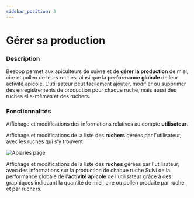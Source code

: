 ```yaml
---
sidebar_position: 3
---
```


# Gérer sa production

### Description

Beebop permet aux apiculteurs de suivre et de **gérer la production** de miel, cire et pollen de leurs ruches, ainsi que la **performance globale** de leur activité apicole. L'utilisateur peut facilement ajouter, modifier ou supprimer des enregistrements de production pour chaque ruche, mais aussi des ruches elle-mêmes et des ruchers.

### Fonctionnalités

Affichage et modifications des informations relatives au compte **utilisateur**.

Affichage et modifications de la liste des **ruchers** gérées par l'utilisateur, avec les ruches qui s'y trouvent

![Apiaries page](/img/apiaries.png)

Affichage et modifications de la liste des **ruches** gérées par l'utilisateur, avec des informations sur la production de chaque ruche
Suivi de la performance globale de l'**activité apicole** de l'utilisateur grâce à des graphiques indiquant la quantité de miel, cire ou pollen produite par ruche et par ruchers.

